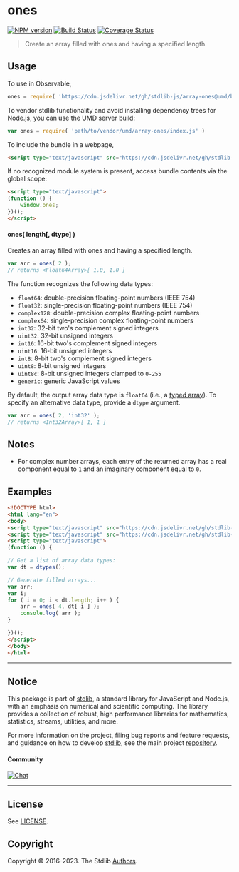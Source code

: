<!--

@license Apache-2.0

Copyright (c) 2022 The Stdlib Authors.

Licensed under the Apache License, Version 2.0 (the "License");
you may not use this file except in compliance with the License.
You may obtain a copy of the License at

   http://www.apache.org/licenses/LICENSE-2.0

Unless required by applicable law or agreed to in writing, software
distributed under the License is distributed on an "AS IS" BASIS,
WITHOUT WARRANTIES OR CONDITIONS OF ANY KIND, either express or implied.
See the License for the specific language governing permissions and
limitations under the License.

-->

# ones

[![NPM version][npm-image]][npm-url] [![Build Status][test-image]][test-url] [![Coverage Status][coverage-image]][coverage-url] <!-- [![dependencies][dependencies-image]][dependencies-url] -->

> Create an array filled with ones and having a specified length.

<!-- Section to include introductory text. Make sure to keep an empty line after the intro `section` element and another before the `/section` close. -->

<section class="intro">

</section>

<!-- /.intro -->

<!-- Package usage documentation. -->



<section class="usage">

## Usage

To use in Observable,

```javascript
ones = require( 'https://cdn.jsdelivr.net/gh/stdlib-js/array-ones@umd/browser.js' )
```

To vendor stdlib functionality and avoid installing dependency trees for Node.js, you can use the UMD server build:

```javascript
var ones = require( 'path/to/vendor/umd/array-ones/index.js' )
```

To include the bundle in a webpage,

```html
<script type="text/javascript" src="https://cdn.jsdelivr.net/gh/stdlib-js/array-ones@umd/browser.js"></script>
```

If no recognized module system is present, access bundle contents via the global scope:

```html
<script type="text/javascript">
(function () {
    window.ones;
})();
</script>
```

#### ones( length\[, dtype] )

Creates an array filled with ones and having a specified length.

```javascript
var arr = ones( 2 );
// returns <Float64Array>[ 1.0, 1.0 ]
```

The function recognizes the following data types:

-   `float64`: double-precision floating-point numbers (IEEE 754)
-   `float32`: single-precision floating-point numbers (IEEE 754)
-   `complex128`: double-precision complex floating-point numbers
-   `complex64`: single-precision complex floating-point numbers
-   `int32`: 32-bit two's complement signed integers
-   `uint32`: 32-bit unsigned integers
-   `int16`: 16-bit two's complement signed integers
-   `uint16`: 16-bit unsigned integers
-   `int8`: 8-bit two's complement signed integers
-   `uint8`: 8-bit unsigned integers
-   `uint8c`: 8-bit unsigned integers clamped to `0-255`
-   `generic`: generic JavaScript values

By default, the output array data type is `float64` (i.e., a [typed array][mdn-typed-array]). To specify an alternative data type, provide a `dtype` argument.

```javascript
var arr = ones( 2, 'int32' );
// returns <Int32Array>[ 1, 1 ]
```

</section>

<!-- /.usage -->

<!-- Package usage notes. Make sure to keep an empty line after the `section` element and another before the `/section` close. -->

<section class="notes">

## Notes

-   For complex number arrays, each entry of the returned array has a real component equal to `1` and an imaginary component equal to `0`.

</section>

<!-- /.notes -->

<!-- Package usage examples. -->

<section class="examples">

## Examples

<!-- eslint no-undef: "error" -->

```html
<!DOCTYPE html>
<html lang="en">
<body>
<script type="text/javascript" src="https://cdn.jsdelivr.net/gh/stdlib-js/array-dtypes@umd/browser.js"></script>
<script type="text/javascript" src="https://cdn.jsdelivr.net/gh/stdlib-js/array-ones@umd/browser.js"></script>
<script type="text/javascript">
(function () {

// Get a list of array data types:
var dt = dtypes();

// Generate filled arrays...
var arr;
var i;
for ( i = 0; i < dt.length; i++ ) {
    arr = ones( 4, dt[ i ] );
    console.log( arr );
}

})();
</script>
</body>
</html>
```

</section>

<!-- /.examples -->

<!-- Section to include cited references. If references are included, add a horizontal rule *before* the section. Make sure to keep an empty line after the `section` element and another before the `/section` close. -->

<section class="references">

</section>

<!-- /.references -->

<!-- Section for related `stdlib` packages. Do not manually edit this section, as it is automatically populated. -->

<section class="related">

</section>

<!-- /.related -->

<!-- Section for all links. Make sure to keep an empty line after the `section` element and another before the `/section` close. -->


<section class="main-repo" >

* * *

## Notice

This package is part of [stdlib][stdlib], a standard library for JavaScript and Node.js, with an emphasis on numerical and scientific computing. The library provides a collection of robust, high performance libraries for mathematics, statistics, streams, utilities, and more.

For more information on the project, filing bug reports and feature requests, and guidance on how to develop [stdlib][stdlib], see the main project [repository][stdlib].

#### Community

[![Chat][chat-image]][chat-url]

---

## License

See [LICENSE][stdlib-license].


## Copyright

Copyright &copy; 2016-2023. The Stdlib [Authors][stdlib-authors].

</section>

<!-- /.stdlib -->

<!-- Section for all links. Make sure to keep an empty line after the `section` element and another before the `/section` close. -->

<section class="links">

[npm-image]: http://img.shields.io/npm/v/@stdlib/array-ones.svg
[npm-url]: https://npmjs.org/package/@stdlib/array-ones

[test-image]: https://github.com/stdlib-js/array-ones/actions/workflows/test.yml/badge.svg?branch=main
[test-url]: https://github.com/stdlib-js/array-ones/actions/workflows/test.yml?query=branch:main

[coverage-image]: https://img.shields.io/codecov/c/github/stdlib-js/array-ones/main.svg
[coverage-url]: https://codecov.io/github/stdlib-js/array-ones?branch=main

<!--

[dependencies-image]: https://img.shields.io/david/stdlib-js/array-ones.svg
[dependencies-url]: https://david-dm.org/stdlib-js/array-ones/main

-->

[chat-image]: https://img.shields.io/gitter/room/stdlib-js/stdlib.svg
[chat-url]: https://gitter.im/stdlib-js/stdlib/

[stdlib]: https://github.com/stdlib-js/stdlib

[stdlib-authors]: https://github.com/stdlib-js/stdlib/graphs/contributors

[umd]: https://github.com/umdjs/umd
[es-module]: https://developer.mozilla.org/en-US/docs/Web/JavaScript/Guide/Modules

[deno-url]: https://github.com/stdlib-js/array-ones/tree/deno
[umd-url]: https://github.com/stdlib-js/array-ones/tree/umd
[esm-url]: https://github.com/stdlib-js/array-ones/tree/esm
[branches-url]: https://github.com/stdlib-js/array-ones/blob/main/branches.md

[stdlib-license]: https://raw.githubusercontent.com/stdlib-js/array-ones/main/LICENSE

[mdn-typed-array]: https://developer.mozilla.org/en-US/docs/Web/JavaScript/Reference/Global_Objects/TypedArray

</section>

<!-- /.links -->
